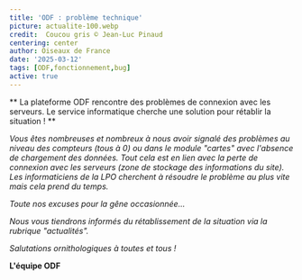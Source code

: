 ```yaml
---
title: 'ODF : problème technique'
picture: actualite-100.webp
credit:  Coucou gris © Jean-Luc Pinaud
centering: center
author: Oiseaux de France
date: '2025-03-12'
tags: [ODF,fonctionnement,bug]
active: true
---
```

** La plateforme ODF rencontre des problèmes de connexion avec les serveurs. Le service informatique cherche une solution pour rétablir la situation ! **

*Vous êtes nombreuses et nombreux à nous avoir signalé des problèmes au niveau des compteurs (tous à 0) ou dans le module "cartes" avec l'absence de chargement des données. Tout cela est en lien avec la perte de connexion avec les serveurs (zone de stockage des informations du site). Les informaticiens de la LPO cherchent à résoudre le problème au plus vite mais cela prend du temps.* 

*Toute nos excuses pour la gêne occasionnée...* 

*Nous vous tiendrons informés du rétablissement de la situation via la rubrique "actualités".*

*Salutations ornithologiques à toutes et tous !* 

**L'équipe ODF**
